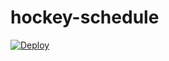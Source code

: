 hockey-schedule
===================

[![Deploy](https://www.herokucdn.com/deploy/button.png)](https://heroku.com/deploy?template=https://github.com/jeffandersen/hockey-schedule)
